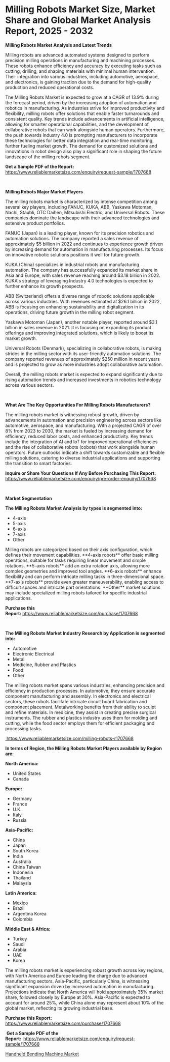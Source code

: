 <p><h1>Milling Robots Market Size, Market Share and Global Market Analysis Report, 2025 - 2032</h1></p><p><strong>Milling Robots Market Analysis and Latest Trends</strong></p>
<p><p>Milling robots are advanced automated systems designed to perform precision milling operations in manufacturing and machining processes. These robots enhance efficiency and accuracy by executing tasks such as cutting, drilling, and shaping materials with minimal human intervention. Their integration into various industries, including automotive, aerospace, and electronics, is gaining traction due to the demand for high-quality production and reduced operational costs.</p><p>The Milling Robots Market is expected to grow at a CAGR of 13.9% during the forecast period, driven by the increasing adoption of automation and robotics in manufacturing. As industries strive for improved productivity and flexibility, milling robots offer solutions that enable faster turnarounds and consistent quality. Key trends include advancements in artificial intelligence, allowing for smarter operational capabilities, and the development of collaborative robots that can work alongside human operators. Furthermore, the push towards Industry 4.0 is prompting manufacturers to incorporate these technologies for better data integration and real-time monitoring, further fueling market growth. The demand for customized solutions and innovations in robot design also play a significant role in shaping the future landscape of the milling robots segment.</p></p>
<p><strong>Get a Sample PDF of the Report:&nbsp;</strong> <a href="https://www.reliablemarketsize.com/enquiry/request-sample/1707668?utm_campaign=2945&utm_medium=2&utm_source=Github&utm_content=ia&utm_term=10042025&utm_id=milling-robots">https://www.reliablemarketsize.com/enquiry/request-sample/1707668</a></p>
<p>&nbsp;</p>
<p><strong>Milling Robots Major Market Players</strong></p>
<p><p>The milling robots market is characterized by intense competition among several key players, including FANUC, KUKA, ABB, Yaskawa Motoman, Nachi, Staubli, OTC Daihen, Mitsubishi Electric, and Universal Robots. These companies dominate the landscape with their advanced technologies and extensive product portfolios.</p><p>FANUC (Japan) is a leading player, known for its precision robotics and automation solutions. The company reported a sales revenue of approximately $5 billion in 2022 and continues to experience growth driven by increasing demand for automation in manufacturing processes. Its focus on innovative robotic solutions positions it well for future growth.</p><p>KUKA (China) specializes in industrial robots and manufacturing automation. The company has successfully expanded its market share in Asia and Europe, with sales revenue reaching around $3.18 billion in 2022. KUKA's strategy of leveraging Industry 4.0 technologies is expected to further enhance its growth prospects.</p><p>ABB (Switzerland) offers a diverse range of robotic solutions applicable across various industries. With revenues estimated at $26.1 billion in 2022, ABB is focusing on enhancing sustainability and digitalization in its operations, driving future growth in the milling robot segment.</p><p>Yaskawa Motoman (Japan), another notable player, reported around $3.1 billion in sales revenue in 2021. It is focusing on expanding its product offerings and improving integrated solutions, which is likely to boost its market growth.</p><p>Universal Robots (Denmark), specializing in collaborative robots, is making strides in the milling sector with its user-friendly automation solutions. The company reported revenues of approximately $250 million in recent years and is projected to grow as more industries adopt collaborative automation.</p><p>Overall, the milling robots market is expected to expand significantly due to rising automation trends and increased investments in robotics technology across various sectors.</p></p>
<p>&nbsp;</p>
<p><strong>What Are The Key Opportunities For Milling Robots Manufacturers?</strong></p>
<p><p>The milling robots market is witnessing robust growth, driven by advancements in automation and precision engineering across sectors like automotive, aerospace, and manufacturing. With a projected CAGR of over 8% from 2023 to 2030, the market is fueled by increasing demand for efficiency, reduced labor costs, and enhanced productivity. Key trends include the integration of AI and IoT for improved operational efficiencies and the rise of collaborative robots (cobots) that work alongside human operators. Future outlooks indicate a shift towards customizable and flexible milling solutions, catering to diverse industrial applications and supporting the transition to smart factories.</p></p>
<p><strong>Inquire or Share Your Questions If Any Before Purchasing This Report:</strong> <a href="https://www.reliablemarketsize.com/enquiry/pre-order-enquiry/1707668?utm_campaign=2945&utm_medium=2&utm_source=Github&utm_content=ia&utm_term=10042025&utm_id=milling-robots">https://www.reliablemarketsize.com/enquiry/pre-order-enquiry/1707668</a></p>
<p>&nbsp;</p>
<p><strong>Market Segmentation</strong></p>
<p><strong>The Milling Robots Market Analysis by types is segmented into:</strong></p>
<p><ul><li>4-axis</li><li>5-axis</li><li>6-axis</li><li>7-axis</li><li>Other</li></ul></p>
<p><p>Milling robots are categorized based on their axis configuration, which defines their movement capabilities. **4-axis robots** offer basic milling operations, suitable for tasks requiring linear movement and simple rotations. **5-axis robots** add an extra rotation axis, allowing more complex geometries and improved tool angles. **6-axis robots** enhance flexibility and can perform intricate milling tasks in three-dimensional space. **7-axis robots** provide even greater maneuverability, enabling access to difficult spaces and intricate part orientations. **Other** market solutions may include specialized milling robots tailored for specific industrial applications.</p></p>
<p><strong>Purchase this Report:&nbsp;</strong><a href="https://www.reliablemarketsize.com/purchase/1707668?utm_campaign=2945&utm_medium=2&utm_source=Github&utm_content=ia&utm_term=10042025&utm_id=milling-robots">https://www.reliablemarketsize.com/purchase/1707668</a></p>
<p>&nbsp;</p>
<p><strong>The Milling Robots Market Industry Research by Application is segmented into:</strong></p>
<p><ul><li>Automotive</li><li>Electronic Electrical</li><li>Metal</li><li>Medicine, Rubber and Plastics</li><li>Food</li><li>Other</li></ul></p>
<p><p>The milling robots market spans various industries, enhancing precision and efficiency in production processes. In automotive, they ensure accurate component manufacturing and assembly. In electronics and electrical sectors, these robots facilitate intricate circuit board fabrication and component placement. Metalworking benefits from their ability to sculpt and refine materials. In medicine, they assist in creating precise surgical instruments. The rubber and plastics industry uses them for molding and cutting, while the food sector employs them for efficient packaging and processing tasks.</p></p>
<p><a href="https://www.reliablemarketsize.com/milling-robots-r1707668?utm_campaign=2945&utm_medium=2&utm_source=Github&utm_content=ia&utm_term=10042025&utm_id=milling-robots">&nbsp;https://www.reliablemarketsize.com/milling-robots-r1707668</a></p>
<p><strong>In terms of Region, the Milling Robots Market Players available by Region are:</strong></p>
<p>
    <p> <strong> North America: </strong>
        <ul>
            <li>United States</li>
            <li>Canada</li>
        </ul>
        </p> 
    <p> <strong> Europe: </strong>
        <ul>
            <li>Germany</li>
            <li>France</li>
            <li>U.K.</li>
            <li>Italy</li>
            <li>Russia</li>
        </ul>
        </p> 
    <p> <strong> Asia-Pacific: </strong>
        <ul>
            <li>China</li>
            <li>Japan</li>
            <li>South Korea</li>
            <li>India</li>
            <li>Australia</li>
            <li>China Taiwan</li>
            <li>Indonesia</li>
            <li>Thailand</li>
            <li>Malaysia</li>
        </ul>
        </p> 
    <p> <strong> Latin America: </strong>
        <ul>
            <li>Mexico</li>
            <li>Brazil</li>
            <li>Argentina Korea</li>
            <li>Colombia</li>
        </ul>
        </p> 
    <p> <strong> Middle East & Africa: </strong>
        <ul>
            <li>Turkey</li>
            <li>Saudi</li>
            <li>Arabia</li>
            <li>UAE</li>
            <li>Korea</li>
        </ul>
    </p>
    </p>
<p><p>The milling robots market is experiencing robust growth across key regions, with North America and Europe leading the charge due to advanced manufacturing sectors. Asia-Pacific, particularly China, is witnessing significant expansion driven by increased automation in manufacturing. Projections indicate that North America will hold approximately 35% market share, followed closely by Europe at 30%. Asia-Pacific is expected to account for around 25%, while China alone may represent about 10% of the global market, reflecting its growing industrial base.</p></p>
<p><strong>Purchase this Report: </strong><a href="https://www.reliablemarketsize.com/purchase/1707668?utm_campaign=2945&utm_medium=2&utm_source=Github&utm_content=ia&utm_term=10042025&utm_id=milling-robots">https://www.reliablemarketsize.com/purchase/1707668</a></p>
<p>&nbsp;<strong>Get a Sample PDF of the Report:&nbsp;&nbsp;</strong><a href="https://www.reliablemarketsize.com/enquiry/request-sample/1707668?utm_campaign=2945&utm_medium=2&utm_source=Github&utm_content=ia&utm_term=10042025&utm_id=milling-robots">https://www.reliablemarketsize.com/enquiry/request-sample/1707668</a></p>
<p><strong></strong></p>
<p><p><a href="https://github.com/bichukapac/Market-Research-Report-List-1/blob/main/handheld-bending-machine-market.md?utm_campaign=2945&utm_medium=2&utm_source=Github&utm_content=ia&utm_term=10042025&utm_id=milling-robots">Handheld Bending Machine Market</a></p></p>